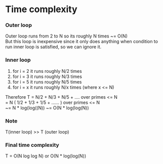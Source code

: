 # Time complexity

### Outer loop
Outer loop runs from 2 to N so its roughly N times ~= O(N) <br>
But this loop is inexpensive since it only does anything when condition to run inner loop is satisfied, so we can ignore it.

### Inner loop
1. for i = 2 it runs roughly N/2 times
2. for i = 3 it runs roughly N/3 times
3. for i = 5 it runs roughly N/5 times
4. for i = x it runs roughly N/x times (where x <= N)

Therefore T = N/2 + N/3 + N/5 + ....  over primes <= N <br>
            = N ( 1/2 + 1/3 + 1/5 + ...... ) over primes <= N <br>
            ~= N * log(log((N))
            ~= O(N * log(log(N)) 

### Note
T(inner loop) >> T (outer loop)

### Final time complexity
T = O(N log log N) or O(N * log(log(N))


